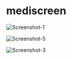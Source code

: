 # mediscreen

![Screenshot-1](https://github.com/strashi/mediscreen/assets/94161747/917712ca-bee3-4eb9-a0f1-af638c354a8a)

![Screenshot-5](https://github.com/strashi/mediscreen/assets/94161747/f8150c8b-1d8c-4393-bb0a-a70cc9ad9201)

![Screenshot-3](https://github.com/strashi/mediscreen/assets/94161747/8ffacae8-ae8f-4243-bd35-7056fabc4f85)
